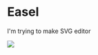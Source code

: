 # Easel
I'm trying to make SVG editor

![](https://user-images.githubusercontent.com/19216556/155718832-29126a81-0e4d-4331-8129-10c9a13f41f1.gif)
